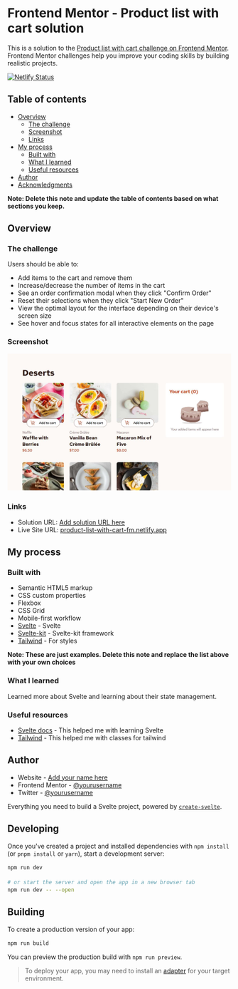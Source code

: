 # Frontend Mentor - Product list with cart solution

This is a solution to the [Product list with cart challenge on Frontend Mentor](https://www.frontendmentor.io/challenges/product-list-with-cart-5MmqLVAp_d). Frontend Mentor challenges help you improve your coding skills by building realistic projects.

[![Netlify Status](https://api.netlify.com/api/v1/badges/6e848499-9ef4-4f3c-9e21-46e05e1dccc1/deploy-status)](https://app.netlify.com/sites/product-list-with-cart-fm/deploys)

## Table of contents

- [Overview](#overview)
  - [The challenge](#the-challenge)
  - [Screenshot](#screenshot)
  - [Links](#links)
- [My process](#my-process)
  - [Built with](#built-with)
  - [What I learned](#what-i-learned)
  - [Useful resources](#useful-resources)
- [Author](#author)
- [Acknowledgments](#acknowledgments)

**Note: Delete this note and update the table of contents based on what sections you keep.**

## Overview

### The challenge

Users should be able to:

- Add items to the cart and remove them
- Increase/decrease the number of items in the cart
- See an order confirmation modal when they click "Confirm Order"
- Reset their selections when they click "Start New Order"
- View the optimal layout for the interface depending on their device's screen size
- See hover and focus states for all interactive elements on the page

### Screenshot

![](./screenshot.jpg)

### Links

- Solution URL: [Add solution URL here](https://your-solution-url.com)
- Live Site URL: [product-list-with-cart-fm.netlify.app](https://product-list-with-cart-fm.netlify.app)

## My process

### Built with

- Semantic HTML5 markup
- CSS custom properties
- Flexbox
- CSS Grid
- Mobile-first workflow
- [Svelte](https://reactjs.org/) - Svelte
- [Svelte-kit](https://nextjs.org/) - Svelte-kit framework
- [Tailwind](https://tailwindcss.com) - For styles

**Note: These are just examples. Delete this note and replace the list above with your own choices**

### What I learned

Learned more about Svelte and learning about their state management.

### Useful resources

- [Svelte docs](https://svelte.dev/docs) - This helped me with learning Svelte
- [Tailwind](https://tailwindcss.com/docs) - This helped me with classes for tailwind

## Author

- Website - [Add your name here](https://www.your-site.com)
- Frontend Mentor - [@yourusername](https://www.frontendmentor.io/profile/yourusername)
- Twitter - [@yourusername](https://www.twitter.com/yourusername)

Everything you need to build a Svelte project, powered by [`create-svelte`](https://github.com/sveltejs/kit/tree/main/packages/create-svelte).

## Developing

Once you've created a project and installed dependencies with `npm install` (or `pnpm install` or `yarn`), start a development server:

```bash
npm run dev

# or start the server and open the app in a new browser tab
npm run dev -- --open
```

## Building

To create a production version of your app:

```bash
npm run build
```

You can preview the production build with `npm run preview`.

> To deploy your app, you may need to install an [adapter](https://kit.svelte.dev/docs/adapters) for your target environment.

